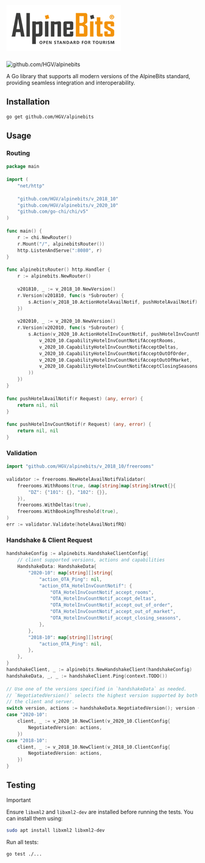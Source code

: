 # ![github.com/HGV/alpinebits-http](./docs/alpinebits.png)

![github.com/HGV/alpinebits](https://github.com/HGV/alpinebits/workflows/test/badge.svg)

A Go library that supports all modern versions of the AlpineBits standard, providing seamless integration and interoperability.

## Installation

```sh
go get github.com/HGV/alpinebits
```

## Usage

### Routing

```go
package main

import (
    "net/http"

    "github.com/HGV/alpinebits/v_2018_10"
    "github.com/HGV/alpinebits/v_2020_10"
    "github.com/go-chi/chi/v5"
)

func main() {
    r := chi.NewRouter()
    r.Mount("/", alpinebitsRouter())
    http.ListenAndServe(":8080", r)
}

func alpinebitsRouter() http.Handler {
    r := alpinebits.NewRouter()

    v201810, _ := v_2018_10.NewVersion()
    r.Version(v201810, func(s *Subrouter) {
        s.Action(v_2018_10.ActionHotelAvailNotif, pushHotelAvailNotif)
    })

    v202010, _ := v_2020_10.NewVersion()
    r.Version(v202010, func(s *Subrouter) {
        s.Action(v_2020_10.ActionHotelInvCountNotif, pushHotelInvCountNotif, alpinebits.WithCapabilities(
            v_2020_10.CapabilityHotelInvCountNotifAcceptRooms,
            v_2020_10.CapabilityHotelInvCountNotifAcceptDeltas,
            v_2020_10.CapabilityHotelInvCountNotifAcceptOutOfOrder,
            v_2020_10.CapabilityHotelInvCountNotifAcceptOutOfMarket,
            v_2020_10.CapabilityHotelInvCountNotifAcceptClosingSeasons,
        ))
    })
}

func pushHotelAvailNotif(r Request) (any, error) {
    return nil, nil
}

func pushHotelInvCountNotif(r Request) (any, error) {
    return nil, nil
}
```

### Validation

```go
import "github.com/HGV/alpinebits/v_2018_10/freerooms"

validator := freerooms.NewHotelAvailNotifValidator(
    freerooms.WithRooms(true, &map[string]map[string]struct{}{
        "DZ": {"101": {}, "102": {}},
    }),
    freerooms.WithDeltas(true),
    freerooms.WithBookingThreshold(true),
)
err := validator.Validate(hotelAvailNotifRQ)
```

### Handshake & Client Request

```go
handshakeConfig := alpinebits.HandshakeClientConfig{
    // client supported versions, actions and capabilities
    HandshakeData: HandshakeData{
        "2020-10": map[string][]string{
            "action_OTA_Ping": nil,
            "action_OTA_HotelInvCountNotif": {
                "OTA_HotelInvCountNotif_accept_rooms",
                "OTA_HotelInvCountNotif_accept_deltas",
                "OTA_HotelInvCountNotif_accept_out_of_order",
                "OTA_HotelInvCountNotif_accept_out_of_market",
                "OTA_HotelInvCountNotif_accept_closing_seasons",
            },
        },
        "2018-10": map[string][]string{
            "action_OTA_Ping": nil,
        },
    },
}
handshakeClient, _ := alpinebits.NewHandshakeClient(handshakeConfig)
handshakeData, _, _ := handshakeClient.Ping(context.TODO())

// Use one of the versions specified in `handshakeData` as needed.
// `NegotiatedVersion()` selects the highest version supported by both
// the client and server.
switch version, actions := handshakeData.NegotiatedVersion(); version {
case "2020-10":
    client, _ := v_2020_10.NewClient(v_2020_10.ClientConfig{
        NegotiatedVersion: actions,
    })
case "2018-10":
    client, _ := v_2018_10.NewClient(v_2018_10.ClientConfig{
        NegotiatedVersion: actions,
    })
}
```

## Testing

> [!IMPORTANT]
> Ensure `libxml2` and `libxml2-dev` are installed before running the tests. You can install them using:

```sh
sudo apt install libxml2 libxml2-dev
```

Run all tests:

```sh
go test ./...
```
